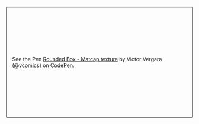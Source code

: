 <html lang="en" dir="ltr">
   <head>
      <meta charset="utf-8">
      <title>Fullscreen Overlay Navigation | CodingNepal</title>
      
   </head>
   <body>
      <p class="codepen" data-height="300" data-default-tab="html,result" data-slug-hash="JjpgBwY" data-user="vcomics" style="height: 300px; box-sizing: border-box; display: flex; align-items: center; justify-content: center; border: 2px solid; margin: 1em 0; padding: 1em;">
  <span>See the Pen <a href="https://codepen.io/vcomics/pen/JjpgBwY">
  Rounded Box - Matcap texture</a> by Victor Vergara (<a href="https://codepen.io/vcomics">@vcomics</a>)
  on <a href="https://codepen.io">CodePen</a>.</span>
</p>
<script async src="https://cpwebassets.codepen.io/assets/embed/ei.js"></script>

</body>
</html>
